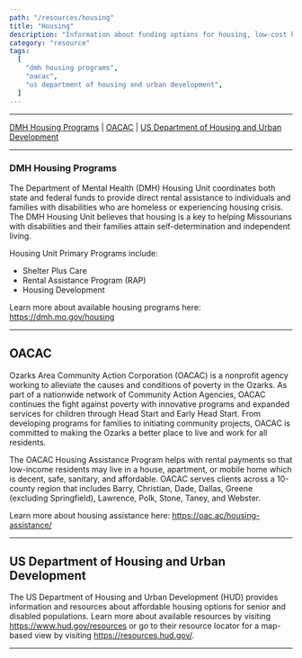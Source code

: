 ```yaml
---
path: "/resources/housing"
title: "Housing"
description: "Information about funding options for housing, low-cost housing options, various housing programs that help support low-income households, and other housing resources."
category: "resource"
tags:
  [
    "dmh housing programs",
    "oacac",
    "us department of housing and urban development",
  ]
---
```


---

[DMH Housing Programs](#dmh-housing-programs) | [OACAC](#oacac) | [US Department of Housing and Urban Development](#us-department-of-housing-and-urban-development)

---

### DMH Housing Programs

The Department of Mental Health (DMH) Housing Unit coordinates both state and federal funds to provide direct rental assistance to individuals and families with disabilities who are homeless or experiencing housing crisis. The DMH Housing Unit believes that housing is a key to helping Missourians with disabilities and their families attain self-determination and independent living.

Housing Unit Primary Programs include:

- Shelter Plus Care
- Rental Assistance Program (RAP)
- Housing Development

Learn more about available housing programs here: https://dmh.mo.gov/housing

---

## OACAC

Ozarks Area Community Action Corporation (OACAC) is a nonprofit agency working to alleviate the causes and conditions of poverty in the Ozarks. As part of a nationwide network of Community Action Agencies, OACAC continues the fight against poverty with innovative programs and expanded services for children through Head Start and Early Head Start. From developing programs for families to initiating community projects, OACAC is committed to making the Ozarks a better place to live and work for all residents.

The OACAC Housing Assistance Program helps with rental payments so that low-income residents may live in a house, apartment, or mobile home which is decent, safe, sanitary, and affordable. OACAC serves clients across a 10-county region that includes Barry, Christian, Dade, Dallas, Greene (excluding Springfield), Lawrence, Polk, Stone, Taney, and Webster.

Learn more about housing assistance here: https://oac.ac/housing-assistance/

---

## US Department of Housing and Urban Development

The US Department of Housing and Urban Development (HUD) provides information and resources about affordable housing options for senior and disabled populations. Learn more about available resources by visiting https://www.hud.gov/resources or go to their resource locator for a map-based view by visiting https://resources.hud.gov/.

---

